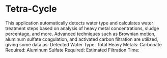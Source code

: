 # Tetra-Cycle
This application automatically detects water type and calculates water treatment steps based on analysis of heavy metal concentrations, sludge percentage, and more. Advanced techniques such as Brownian motion, aluminum sulfate coagulation, and activated carbon filtration are utilized, giving some data as:
Detected Water Type:
Total Heavy Metals:
Carbonate Required:
Aluminum Sulfate Required:
Estimated Filtration Time:
